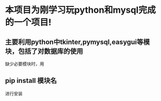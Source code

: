 # 本项目为刚学习玩python和mysql完成的一个项目!
## 主要利用python中tkinter,pymysql,easygui等模块，包括了对数据库的使用
缺少必要模块时，用
## pip install 模块名
进行安装
